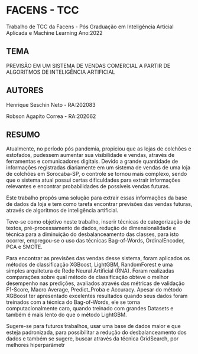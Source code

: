 # FACENS - TCC
Trabalho de TCC da Facens - Pós Graduação em Inteligência Articial Aplicada e Machine Learning
Ano:2022

## TEMA
PREVISÃO EM UM SISTEMA DE VENDAS COMERCIAL A PARTIR DE ALGORITMOS DE INTELIGÊNCIA ARTIFICIAL

## AUTORES
Henrique Seschin Neto - RA:202083

Robson Agapito Correa - RA:202062

## RESUMO
Atualmente, no período pós pandemia, propiciou que as lojas de colchões e estofados, pudessem aumentar sua visibilidade e vendas, através de ferramentas e comunicadores digitais. Devido a grande quantidade de informações registradas diariamente em um sistema de vendas de uma loja de colchões em Sorocaba-SP, o controle se tornou mais complexo, sendo que o sistema atual possui certas dificuldades para extrair informações relevantes e encontrar probabilidades de possíveis vendas futuras. 

Este trabalho propôs uma solução para extrair essas informações da base de dados da loja e tem como tarefa encontrar previsões das vendas futuras, através de algoritmos de inteligência artificial. 

Teve-se como objetivo neste trabalho, inserir técnicas de categorização de textos, pré-processamento de dados, redução de dimensionalidade e técnica para a diminuição do desbalanceamento das classes, para isto ocorrer, empregou-se o uso das técnicas Bag-of-Words, OrdinalEncoder, PCA e SMOTE. 

Para encontrar as previsões das vendas desse sistema, foram aplicados os métodos de classificação XGBoost, LightGBM, RandomForest e uma simples arquitetura de Rede Neural Artificial (RNA). Foram realizadas comparações sobre qual método de classificação obteve o melhor desempenho nas predições, avaliados através das métricas de validação F1-Score, Macro Average, Predict_Proba e Accuracy. Apesar do método XGBoost ter apresentado excelentes resultados quando seus dados foram treinados com a técnica do Bag-of-Words, ele se torna computacionalmente caro, quando treinado com grandes Datasets e também é mais lento do que o método LightGBM. 

Sugere-se para futuros trabalhos, usar uma base de dados maior e que esteja padronizada, para possibilitar a redução do desbalanceamento dos dados e também se sugere, buscar através da técnica GridSearch, por melhores hiperparâmetr
